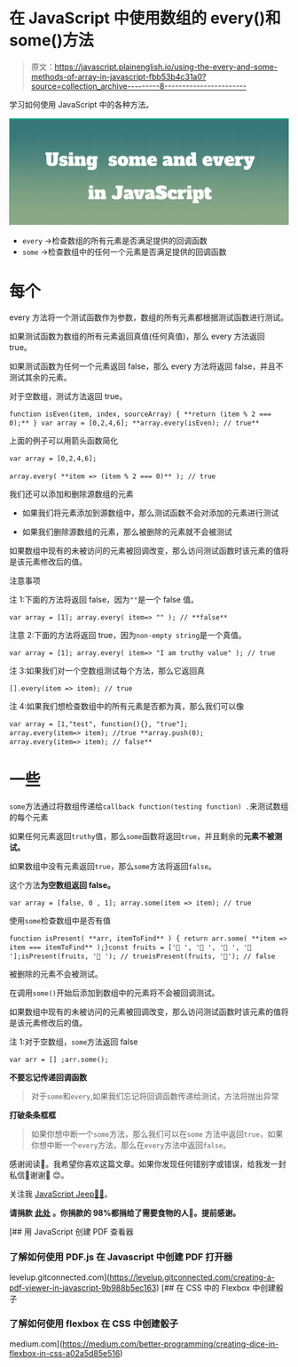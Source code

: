 # 在 JavaScript 中使用数组的 every()和 some()方法

> 原文：<https://javascript.plainenglish.io/using-the-every-and-some-methods-of-array-in-javascript-fbb53b4c31a0?source=collection_archive---------8----------------------->

学习如何使用 JavaScript 中的各种方法。

![](img/47ca5d3f71d9718cd134afe74a2791d2.png)

*   `every` →检查数组的所有元素是否满足提供的回调函数
*   `some` →检查数组中的任何一个元素是否满足提供的回调函数

# 每个

every 方法将一个测试函数作为参数，数组的所有元素都根据测试函数进行测试。

如果测试函数为数组的所有元素返回真值(任何真值)，那么 every 方法返回 true。

如果测试函数为任何一个元素返回 false，那么 every 方法将返回 false，并且不测试其余的元素。

对于空数组，测试方法返回 true。

```
function isEven(item, index, sourceArray) { **return (item % 2 === 0);** } var array = [0,2,4,6]; **array.every(isEven); // true**
```

上面的例子可以用箭头函数简化

```
var array = [0,2,4,6]; 

array.every( **item => (item % 2 === 0)** ); // true
```

我们还可以添加和删除源数组的元素

*   如果我们将元素添加到源数组中，那么测试函数不会对添加的元素进行测试

*   如果我们删除源数组的元素，那么被删除的元素就不会被测试

如果数组中现有的未被访问的元素被回调改变，那么访问测试函数时该元素的值将是该元素修改后的值。

注意事项

注 1:下面的方法将返回 false，因为`""`是一个 false 值。

```
var array = [1]; array.every( item=> "" ); // **false**
```

注意 2:下面的方法将返回 true，因为`non-empty string`是一个真值。

```
var array = [1]; array.every( item=> "I am truthy value" ); // true
```

注 3:如果我们对一个空数组测试每个方法，那么它返回真

```
[].every(item => item); // true
```

注 4:如果我们想检查数组中的所有元素是否都为真，那么我们可以像

```
var array = [1,"test", function(){}, "true"];  
array.every(item=> item); //true **array.push(0);  
array.every(item=> item); // false**
```

# 一些

`some`方法通过将数组传递给`callback function(testing function) .`来测试数组的每个元素

如果任何元素返回`truthy`值，那么`some`函数将返回`true`，并且剩余的**元素不被测试。**

如果数组中没有元素返回`true`，那么`some`方法将返回`false`。

这个方法**为空数组返回 false。**

```
var array = [false, 0 , 1]; array.some(item => item); // true
```

使用`some`检查数组中是否有值

```
function isPresent( **arr, itemToFind** ) { return arr.some( **item => item === itemToFind** );}const fruits = ['🍏 ', '🍌 ', '🥭 ', '🍉 '];isPresent(fruits, '🍏 '); // trueisPresent(fruits, '🍓'); // false
```

被删除的元素不会被测试。

在调用`some()`开始后添加到数组中的元素将不会被回调测试。

如果数组中现有的未被访问的元素被回调改变，那么访问测试函数时该元素的值将是该元素修改后的值。

注 1:对于空数组，`some`方法返回 false

```
var arr = [] ;arr.some();
```

**不要忘记传递回调函数**

> 对于`some`和`every`,如果我们忘记将回调函数传递给测试，方法将抛出异常

**打破条条框框**

> 如果你想中断一个`some`方法，那么我们可以在`some` 方法中返回`true`，如果你想中断一个`every`方法，那么在`every`方法中返回`false`。

感谢阅读📖。我希望你喜欢这篇文章。如果你发现任何错别字或错误，给我发一封私信📝谢谢🙏 😊。

关注我 [JavaScript Jeep🚙💨](https://medium.com/u/f9ffc26e7e69?source=post_page-----98efbae5e8aa----------------------)。

**请捐款** [**此处**](https://www.paypal.com/paypalme2/jagathishSaravanan) **。你捐款的 98%都捐给了需要食物的人🥘。提前感谢。**

[](https://levelup.gitconnected.com/creating-a-pdf-viewer-in-javascript-9b988b5ec163) [## 用 JavaScript 创建 PDF 查看器

### 了解如何使用 PDF.js 在 Javascript 中创建 PDF 打开器

levelup.gitconnected.com](https://levelup.gitconnected.com/creating-a-pdf-viewer-in-javascript-9b988b5ec163) [](https://medium.com/better-programming/creating-dice-in-flexbox-in-css-a02a5d85e516) [## 在 CSS 中的 Flexbox 中创建骰子

### 了解如何使用 flexbox 在 CSS 中创建骰子

medium.com](https://medium.com/better-programming/creating-dice-in-flexbox-in-css-a02a5d85e516)
